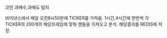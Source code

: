 코인 과매수,과매도 탐지

바이낸스에서 매일 오전8시50분에 TICKER를 가져옴.
1시간,4시간에 한번씩 각 TICKER의 200개의 해당프레임에 맞춰 캔들을 가져오고 분석.
해당결과를 REDIS에 저장.
